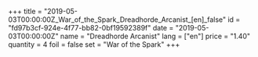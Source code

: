 +++
title = "2019-05-03T00:00:00Z_War_of_the_Spark_Dreadhorde_Arcanist_[en]_false"
id = "fd97b3cf-924e-4f77-bb82-0bf19592389f"
date = "2019-05-03T00:00:00Z"
name = "Dreadhorde Arcanist"
lang = ["en"]
price = "1.40"
quantity = 4
foil = false
set = "War of the Spark"
+++
